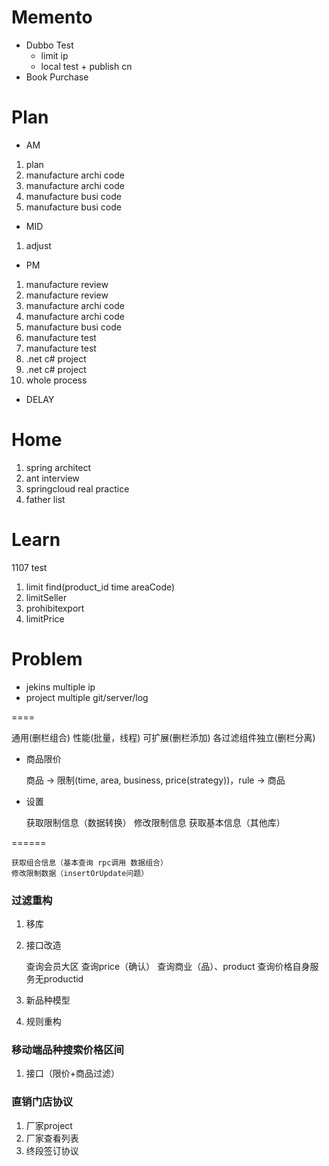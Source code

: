 # Memento
* Dubbo Test
    * limit ip
    * local test + publish cn
* Book Purchase
             
 # Plan
 * AM
 1. plan
 2. manufacture archi code
 3. manufacture archi code
 4. manufacture busi code
 5. manufacture busi code
 * MID
 1. adjust
 * PM
 1. manufacture review
 2. manufacture review
 3. manufacture archi code
 4. manufacture archi code
 5. manufacture busi code
 6. manufacture test
 7. manufacture test
 8. .net c# project
 9. .net c# project
 10. whole process
 * DELAY
 
 # Home
 1. spring architect
 2. ant interview
 3. springcloud real practice
 4. father list

# Learn

1107 test
1. limit find(product_id time areaCode)
2. limitSeller
3. prohibitexport
4. limitPrice

# Problem
* jekins multiple ip
* project multiple git/server/log

====

通用(删栏组合) 性能(批量，线程) 可扩展(删栏添加) 各过滤组件独立(删栏分离)

* 商品限价 
    
    商品 -> 限制(time, area, business, price(strategy))，rule -> 商品

* 设置

    获取限制信息（数据转换）
    修改限制信息
    获取基本信息（其他库）
    
======
    
    获取组合信息（基本查询 rpc调用 数据组合）
    修改限制数据（insertOrUpdate问题）

### 过滤重构
1. 移库
2. 接口改造
    
    查询会员大区
    查询price（确认）
    查询商业（品）、product
    查询价格自身服务无productid
3. 新品种模型
4. 规则重构
### 移动端品种搜索价格区间
1. 接口（限价+商品过滤）
### 直销门店协议
1. 厂家project
2. 厂家查看列表
3. 终段签订协议

